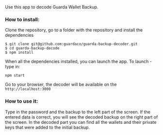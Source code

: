 Use this app to decode Guarda Wallet Backup.
### How to install:
Clone the repository, go to a folder with the repository and install the dependencies
```
$ git clone git@github.com:guardaco/guarda-backup-decoder.git
$ cd guarda-backup-decode
$ npm install
```
When all the dependencies installed, you can launch the app.
To launch - type in:
```
npm start
```
Go to your browser, the decoder will be available on the `http://localhost:3000`

### How to use it:
Type in the password and the backup to the left part of the screen. If the entered data is correct, you will see the decoded backup on the right part of the screen.
In the decoded part you can find all the wallets and their private keys that were added to the initial backup.
